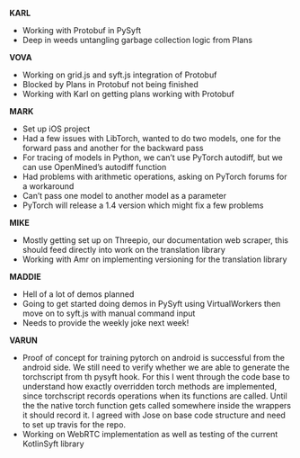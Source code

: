 **KARL**
- Working with Protobuf in PySyft
- Deep in weeds untangling garbage collection logic from Plans

**VOVA**
- Working on grid.js and syft.js integration of Protobuf
- Blocked by Plans in Protobuf not being finished
- Working with Karl on getting plans working with Protobuf

**MARK**
- Set up iOS project
- Had a few issues with LibTorch, wanted to do two models, one for the forward pass and another for the backward pass
- For tracing of models in Python, we can’t use PyTorch autodiff, but we can use OpenMined’s autodiff function
- Had problems with arithmetic operations, asking on PyTorch forums for a workaround
- Can’t pass one model to another model as a parameter
- PyTorch will release a 1.4 version which might fix a few problems

**MIKE**
- Mostly getting set up on Threepio, our documentation web scraper, this should feed directly into work on the translation library
- Working with Amr on implementing versioning for the translation library

**MADDIE**
- Hell of a lot of demos planned
- Going to get started doing demos in PySyft using VirtualWorkers then move on to syft.js with manual command input
- Needs to provide the weekly joke next week!

**VARUN**
- Proof of concept for training pytorch on android is successful from the android side. We still need to verify whether we are able to generate the torchscript from th pysyft hook. For this I went through the code base to understand how exactly overridden torch methods are implemented, since torchscript records operations when its functions are called. Until the the native torch function gets called somewhere inside the wrappers it should record it. I agreed with Jose on base code structure and need to set up travis for the repo.
- Working on WebRTC implementation as well as testing of the current KotlinSyft library
